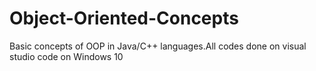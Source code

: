 # Object-Oriented-Concepts
Basic concepts of OOP in Java/C++ languages.All codes done on visual studio code on Windows 10

